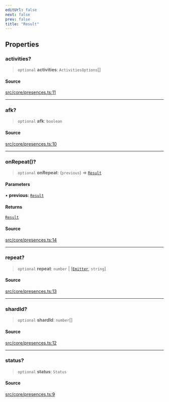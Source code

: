 ```yaml
---
editUrl: false
next: false
prev: false
title: "Result"
---
```


## Properties

### activities?

> `optional` **activities**: `ActivitiesOptions`[]

#### Source

[src/core/presences.ts:11](https://github.com/sern-handler/handler/blob/04c4625bfa2f746935f4a8cee62b77cdffd86684/src/core/presences.ts#L11)

***

### afk?

> `optional` **afk**: `boolean`

#### Source

[src/core/presences.ts:10](https://github.com/sern-handler/handler/blob/04c4625bfa2f746935f4a8cee62b77cdffd86684/src/core/presences.ts#L10)

***

### onRepeat()?

> `optional` **onRepeat**: (`previous`) => [`Result`](/v3/api/namespaces/presence/interfaces/result/)

#### Parameters

• **previous**: [`Result`](/v3/api/namespaces/presence/interfaces/result/)

#### Returns

[`Result`](/v3/api/namespaces/presence/interfaces/result/)

#### Source

[src/core/presences.ts:14](https://github.com/sern-handler/handler/blob/04c4625bfa2f746935f4a8cee62b77cdffd86684/src/core/presences.ts#L14)

***

### repeat?

> `optional` **repeat**: `number` \| [[`Emitter`](/v3/api/interfaces/emitter/), `string`]

#### Source

[src/core/presences.ts:13](https://github.com/sern-handler/handler/blob/04c4625bfa2f746935f4a8cee62b77cdffd86684/src/core/presences.ts#L13)

***

### shardId?

> `optional` **shardId**: `number`[]

#### Source

[src/core/presences.ts:12](https://github.com/sern-handler/handler/blob/04c4625bfa2f746935f4a8cee62b77cdffd86684/src/core/presences.ts#L12)

***

### status?

> `optional` **status**: `Status`

#### Source

[src/core/presences.ts:9](https://github.com/sern-handler/handler/blob/04c4625bfa2f746935f4a8cee62b77cdffd86684/src/core/presences.ts#L9)
